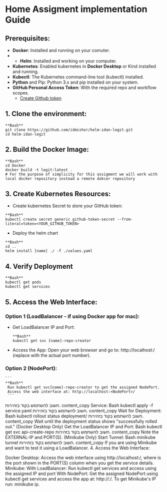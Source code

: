 # Home Assigment implementation Guide
## Prerequisites:

* **Docker**: Installed and running on your comuter.
* * **Helm**: Installed and working on your computer.
* **Kubernetes**: Enabled kubernetes in **Docker Desktop** or Kind installed and running.
* **Kubectl**: The Kubernetes command-line tool (kubectl) installed.
* **Python** and Pip: Python 3.x and pip installed on your system.
* **GitHub Personal Access Token**: With the required repo and workflow scopes.
  * [Create Github token](https://docs.github.com/en/authentication/keeping-your-account-and-data-secure/managing-your-personal-access-tokens)

## 1. Clone the environment:
```
**Bash**
git clone https://github.com/idmishor/helm-idan-legit.git
cd helm-idan-legit 
```
## 2. Build the Docker Image:
```
**Bash**
cd Docker
docker build -t legit:latest .
# For the purpose of simplicity for this assigment we will work with local docker repository instead a remote dokcer repository
```

## 3. Create Kubernetes Resources:
 * Create kubernetes Secret to store your GitHub token:
 ```
 **Bash**
 kubectl create secret generic github-token-secret --from-literal=token=<YOUR_GITHUB_TOKEN>
 ```
 * Deploy the helm chart
 ```
 **Bash**
 cd ..
 helm install [name] ./ -f ./values.yaml
 ```
## 4. Verify Deployment
```
**Bash**
kubectl get pods
kubectl get services
```
## 5. Access the Web Interface:
### Option 1 (LoadBalancer - if using Docker app for mac):
 * Get LoadBalancer IP and Port:
    ```
    **Bash**
    kubectl get svc [name]-repo-creator
   ```
 * Access the App: Open your web browser and go to: http://localhost:<PORT>/ (replace <PORT> with the actual port number).

### Option 2 (NodePort):
    ```
    **Bash**
     Run kubectl get svc[name]-repo-creator to get the assigned NodePort.
     Access the web interface at: http://localhost:<NodePort>/
     ```
חשוב להשתמש בקוד בזהירות.
content_copy
Service:
Bash
kubectl apply -f service.yaml
חשוב להשתמש בקוד בזהירות.
content_copy
Wait for Deployment:
Bash
kubectl rollout status deployment/<your-deployment-name>
חשוב להשתמש בקוד בזהירות.
content_copy
Wait until the deployment status shows "successfully rolled out."
(Docker Desktop Only) Get the LoadBalancer IP and Port:
Bash
kubectl get svc api-create-repo
חשוב להשתמש בקוד בזהירות.
content_copy
Note the EXTERNAL-IP and PORT(S).
(Minikube Only) Start Tunnel:
Bash
minikube tunnel
חשוב להשתמש בקוד בזהירות.
content_copy
If you are using Minikube and want to test it using a LoadBalancer.
4. Access the Web Interface:

Docker Desktop: Access the web interface using http://localhost:<PORT>/, where <PORT> is the port shown in the PORT(S) column when you get the service details.
Minikube:
With LoadBalancer: Run kubectl get services and access using the assigned IP and port
With NodePort: Get the assigned NodePort using kubectl get services and access the app at: http://<your-minikube-ip>:<NodePort>/. To get Minikube's IP run: minikube ip.

